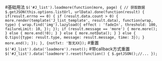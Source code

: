#基础用法
`
$('#J_list').loadmore(function(more, page) {
	// 获取数据
	$.getJSON(this.options.listUrl, urlData).done(function(result) {
		if(result.errno == 0) {
			if (result.data.count > 0) {
				more.render(template('J_list_template', result.data), function(wrap, type) {
					wrap.find('img').lazyload({
						effect : 'fadeIn',
						threshold: 100,
						failureLimit: 10,
					});
				});
				if (result.message == 'more') {
					more.more();
				} else {
					more.end(!0);
				}
			} else {
				more.notData();
			}
		} else {
			Q.tips({type: result.type, message: result.message, time: 3});
		}
		more.end();
	});
}, {notTxt: '暂无XX});
`
#重置
`
$('#J_list').data('loadmore').reset();
`
#带callback方式重置
`
$('#J_list').data('loadmore').reset(function() {
	$.getJSON();//...
});
`
